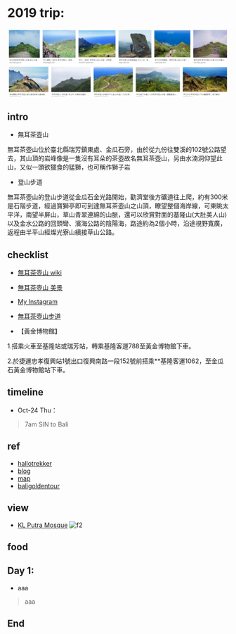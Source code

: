 # 2019 trip:
![f1](https://github.com/HCH1/blog/blob/master/fig/twmt1.JPG)

## intro
- 無耳茶壺山 

無耳茶壺山位於臺北縣瑞芳鎮東處、金瓜石旁，由於從九份往雙溪的102號公路望去，其山頂的岩峰像是一隻沒有耳朵的茶壺故名無耳茶壺山，另由水湳洞仰望此山，又似一頭欲獵食的猛獅，也可稱作獅子岩

- 登山步道

無耳茶壺山的登山步道從金瓜石金光路開始，勸濟堂後方礦道往上爬，約有300米是石階步道，經過寶獅亭即可到達無耳茶壺山之山頂，瞭望整個海岸線，可東眺太平洋，南望半屏山，草山青翠連綿的山脈，還可以欣賞對面的基隆山(大肚美人山) 以及金水公路的回頭彎、濱海公路的陰陽海，路途約為2個小時，沿途視野寬廣，返程由半平山經燦光寮山續接草山公路。

## checklist
- [無耳茶壺山 wiki](https://www.google.com.tw/search?source=hp&ei=JzIkXMrUB42y9QOcxZ6YAg&q=無耳茶壺山+wiki)
- [無耳茶壺山 美景](https://www.google.com.tw/search?source=hp&ei=JzIkXMrUB42y9QOcxZ6YAg&q=無耳茶壺山+美景)
- [My Instagram](https://www.instagram.com/redbox111)
- [無耳茶壺山步道](https://hiking.biji.co/index.php?q=trail&act=detail&id=400)


- 【黃金博物館】

1.搭乘火車至基隆站或瑞芳站，轉乘基隆客運788至黃金博物館下車。

2.於捷運忠孝復興站1號出口復興南路一段152號前搭乘**基隆客運1062，至金瓜石黃金博物館站下車。

## timeline
- Oct-24 Thu：
> 7am SIN to Bali

## ref
- [hallotrekker](http://hallotrekker.com/category/rinjani-trekking-packages/trekking-via-senaru/)
- [blog](https://girleatworld.net/mount-rinjani-trekking-guide/)
- [map](https://www.google.com/maps/d/viewer?mid=1XQ1m6LEJwab41SdqvqqzLl39zOQWI3Uw&ll=-8.419324533174773%2C116.38571026060379&z=12)
- [baligoldentour](http://www.baligoldentour.com/bali-trekking-mount-batur-tour.php)

## view
- [KL Putra Mosque](https://www.google.com.tw/search?source=hp&ei=JzIkXMrUB42y9QOcxZ6YAg&q=KL+Putra+Mosque)
![f2](https://github.com/HCH1/blog/blob/master/fig/.png)

## food

## Day 1: 
- aaa
> aaa

## End

